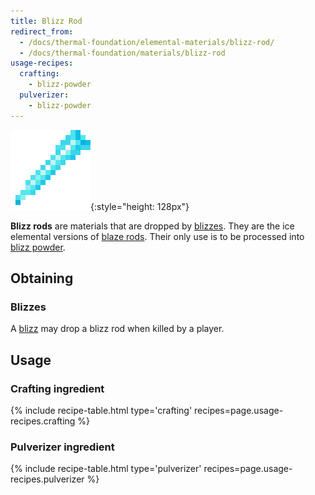 ```yaml
---
title: Blizz Rod
redirect_from:
  - /docs/thermal-foundation/elemental-materials/blizz-rod/
  - /docs/thermal-foundation/materials/blizz-rod
usage-recipes:
  crafting:
    - blizz-powder
  pulverizer:
    - blizz-powder
---
```


![Blizz rod](/assets/images/thermal-foundation/blizz-rod.png){:style="height: 128px"}


**Blizz rods** are materials that are dropped by
[blizzes](/docs/thermal-foundation/world/mobs/blizz/). They are the ice
elemental versions of [blaze rods](https://minecraft.gamepedia.com/Blaze_Rod).
Their only use is to be processed into [blizz
powder](/docs/thermal-foundation/items/materials/elemental/blizz-powder/).


Obtaining
---------

### Blizzes
A [blizz](/docs/thermal-foundation/world/mobs/blizz/) may drop a blizz rod when
killed by a player.


Usage
-----

### Crafting ingredient
{% include recipe-table.html type='crafting' recipes=page.usage-recipes.crafting %}

### Pulverizer ingredient
{% include recipe-table.html type='pulverizer' recipes=page.usage-recipes.pulverizer %}
